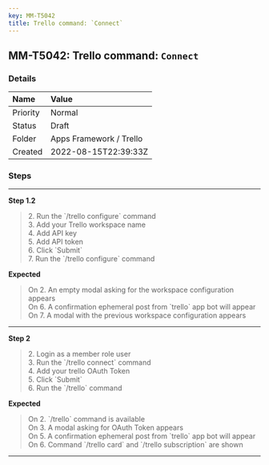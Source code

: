 ```yaml
---
key: MM-T5042
title: Trello command: `Connect`
---
```


## MM-T5042: Trello command: `Connect`

### Details

| Name     | Value                   |
| :------- | :---------------------- |
| Priority | Normal                  |
| Status   | Draft                   |
| Folder   | Apps Framework / Trello |
| Created  | 2022-08-15T22:39:33Z    |

### Steps

<hr/>

**Step 1.2**

> <article>2. Run the `/trello configure` command<br />3. Add your Trello workspace name<br />4. Add API key<br />5. Add API token<br />6. Click `Submit`<br />7. Run the `/trello configure` command</article>

**Expected**

> <article>On 2. An empty modal asking for the workspace configuration appears<br />On 6. A confirmation ephemeral post from `trello` app bot will appear<br />On 7. A modal with the previous workspace configuration appears</article>

<hr/>

**Step 2**

> <article>2. Login as a member role user<br />3. Run the `/trello connect` command<br />4. Add your trello OAuth Token<br />5. Click `Submit`<br />6. Run the `/trello` command</article>

**Expected**

> <article>On 2. `/trello` command is available<br />On 3.  A modal asking for OAuth Token appears<br />On 5. A confirmation ephemeral post from `trello` app bot will appear<br />On 6. Command `/trello card` and `/trello subscription` are shown</article>

<hr/>
